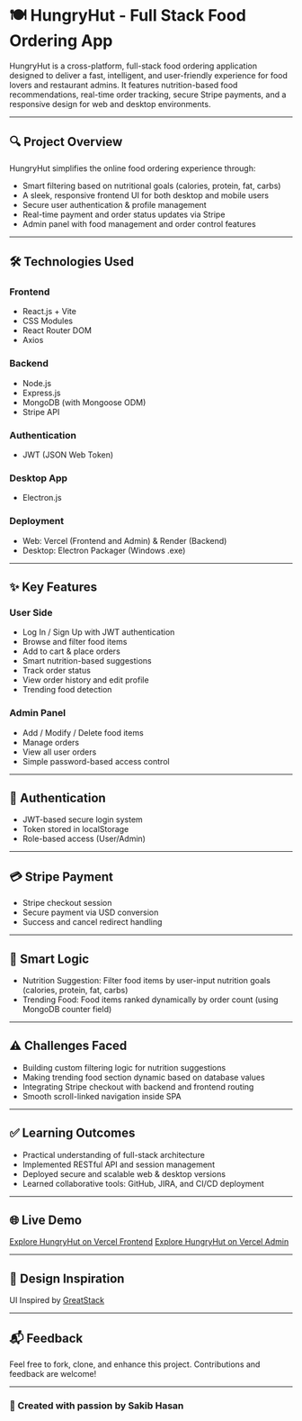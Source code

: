 # 🍽️ HungryHut - Full Stack Food Ordering App

HungryHut is a cross-platform, full-stack food ordering application designed to deliver a fast, intelligent, and user-friendly experience for food lovers and restaurant admins. It features nutrition-based food recommendations, real-time order tracking, secure Stripe payments, and a responsive design for web and desktop environments.

---

## 🔍 Project Overview

HungryHut simplifies the online food ordering experience through:

* Smart filtering based on nutritional goals (calories, protein, fat, carbs)
* A sleek, responsive frontend UI for both desktop and mobile users
* Secure user authentication & profile management
* Real-time payment and order status updates via Stripe
* Admin panel with food management and order control features

---

## 🛠️ Technologies Used

### Frontend

* React.js + Vite
* CSS Modules
* React Router DOM
* Axios

### Backend

* Node.js
* Express.js
* MongoDB (with Mongoose ODM)
* Stripe API

### Authentication

* JWT (JSON Web Token)

### Desktop App

* Electron.js

### Deployment

* Web: Vercel (Frontend and Admin) & Render (Backend)
* Desktop: Electron Packager (Windows .exe)


---

## ✨ Key Features

### User Side

* Log In / Sign Up with JWT authentication
* Browse and filter food items
* Add to cart & place orders
* Smart nutrition-based suggestions
* Track order status
* View order history and edit profile
* Trending food detection

### Admin Panel

* Add / Modify / Delete food items
* Manage orders
* View all user orders
* Simple password-based access control

---

## 🔐 Authentication

* JWT-based secure login system
* Token stored in localStorage
* Role-based access (User/Admin)

---

## 💳 Stripe Payment

* Stripe checkout session
* Secure payment via USD conversion
* Success and cancel redirect handling

---

## 🧠 Smart Logic

* Nutrition Suggestion: Filter food items by user-input nutrition goals (calories, protein, fat, carbs)
* Trending Food: Food items ranked dynamically by order count (using MongoDB counter field)

---


## ⚠️ Challenges Faced

* Building custom filtering logic for nutrition suggestions
* Making trending food section dynamic based on database values
* Integrating Stripe checkout with backend and frontend routing
* Smooth scroll-linked navigation inside SPA

---

## ✅ Learning Outcomes

* Practical understanding of full-stack architecture
* Implemented RESTful API and session management
* Deployed secure and scalable web & desktop versions
* Learned collaborative tools: GitHub, JIRA, and CI/CD deployment

---

## 🌐 Live Demo

[Explore HungryHut on Vercel Frontend](https://hungry-hut-frontends.vercel.app/)
[Explore HungryHut on Vercel Admin](https://hungry-hut-admin.vercel.app/)

---

## 🙏 Design Inspiration

UI Inspired by [GreatStack](https://www.youtube.com/@GreatStackDev)

---

## 📬 Feedback

Feel free to fork, clone, and enhance this project. Contributions and feedback are welcome!

---

### 🌟 Created with passion by Sakib Hasan
